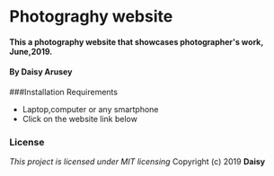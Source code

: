 # Photograghy website
#### This a photography website that showcases photographer's work, June,2019.
#### By Daisy Arusey
###Installation Requirements
* Laptop,computer or any smartphone
* Click on the website link below
### License
*This project is licensed under MIT licensing*
Copyright (c) 2019 **Daisy**
